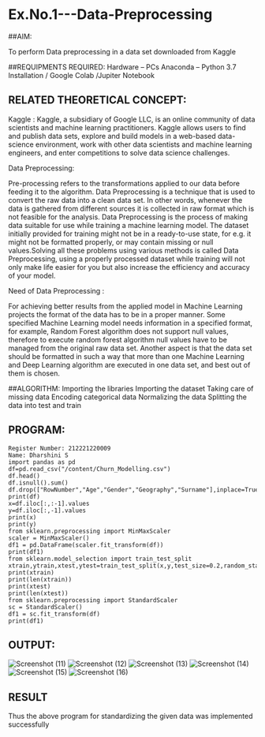 # Ex.No.1---Data-Preprocessing
##AIM:

To perform Data preprocessing in a data set downloaded from Kaggle

##REQUIPMENTS REQUIRED:
Hardware – PCs
Anaconda – Python 3.7 Installation / Google Colab /Jupiter Notebook

## RELATED THEORETICAL CONCEPT:

Kaggle :
Kaggle, a subsidiary of Google LLC, is an online community of data scientists and machine learning practitioners. Kaggle allows users to find and publish data sets, explore and build models in a web-based data-science environment, work with other data scientists and machine learning engineers, and enter competitions to solve data science challenges.

Data Preprocessing:

Pre-processing refers to the transformations applied to our data before feeding it to the algorithm. Data Preprocessing is a technique that is used to convert the raw data into a clean data set. In other words, whenever the data is gathered from different sources it is collected in raw format which is not feasible for the analysis.
Data Preprocessing is the process of making data suitable for use while training a machine learning model. The dataset initially provided for training might not be in a ready-to-use state, for e.g. it might not be formatted properly, or may contain missing or null values.Solving all these problems using various methods is called Data Preprocessing, using a properly processed dataset while training will not only make life easier for you but also increase the efficiency and accuracy of your model.

Need of Data Preprocessing :

For achieving better results from the applied model in Machine Learning projects the format of the data has to be in a proper manner. Some specified Machine Learning model needs information in a specified format, for example, Random Forest algorithm does not support null values, therefore to execute random forest algorithm null values have to be managed from the original raw data set.
Another aspect is that the data set should be formatted in such a way that more than one Machine Learning and Deep Learning algorithm are executed in one data set, and best out of them is chosen.


##ALGORITHM:
Importing the libraries
Importing the dataset
Taking care of missing data
Encoding categorical data
Normalizing the data
Splitting the data into test and train

## PROGRAM:
```
Register Number: 212221220009
Name: Dharshini S
import pandas as pd
df=pd.read_csv("/content/Churn_Modelling.csv")
df.head()
df.isnull().sum()
df.drop(["RowNumber","Age","Gender","Geography","Surname"],inplace=True,axis=1)
print(df)
x=df.iloc[:,:-1].values
y=df.iloc[:,-1].values
print(x)
print(y)
from sklearn.preprocessing import MinMaxScaler
scaler = MinMaxScaler()
df1 = pd.DataFrame(scaler.fit_transform(df))
print(df1)
from sklearn.model_selection import train_test_split
xtrain,ytrain,xtest,ytest=train_test_split(x,y,test_size=0.2,random_state=2)
print(xtrain)
print(len(xtrain))
print(xtest)
print(len(xtest))
from sklearn.preprocessing import StandardScaler
sc = StandardScaler()
df1 = sc.fit_transform(df)
print(df1)
```
## OUTPUT:
![Screenshot (11)](https://user-images.githubusercontent.com/113699377/190868267-315176bb-763d-46b7-808b-6cb1d3c4e097.png)
![Screenshot (12)](https://user-images.githubusercontent.com/113699377/190868281-cdb7d420-4d6a-4511-b38a-30cb2b027bf0.png)
![Screenshot (13)](https://user-images.githubusercontent.com/113699377/190868329-a82a22f5-304f-4ef0-9d7f-deb2ff283ff7.png)
![Screenshot (14)](https://user-images.githubusercontent.com/113699377/190868390-9f0904a8-792f-4605-a41a-5f70434d3726.png)
![Screenshot (15)](https://user-images.githubusercontent.com/113699377/190868428-ec697685-ce41-43dc-86b0-693d6e8b8e21.png)
![Screenshot (16)](https://user-images.githubusercontent.com/113699377/190868454-d5e8ba89-62d7-49a9-9e00-67890302112a.png)


## RESULT
Thus the above program for standardizing the given data was implemented successfully
